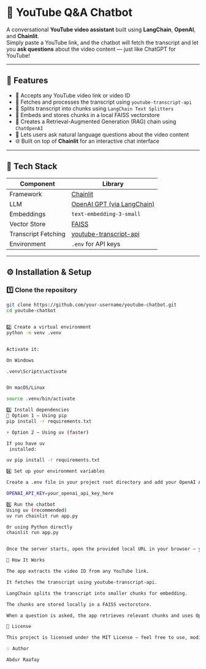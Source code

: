 # 🎥 YouTube Q&A Chatbot

A conversational **YouTube video assistant** built using **LangChain**, **OpenAI**, and **Chainlit**.  
Simply paste a YouTube link, and the chatbot will fetch the transcript and let you **ask questions** about the video content — just like ChatGPT for YouTube!

---

## 🚀 Features

- 🔗 Accepts any YouTube video link or video ID  
- 🧠 Fetches and processes the transcript using `youtube-transcript-api`  
- 🧩 Splits transcript into chunks using `LangChain Text Splitters`  
- 🧮 Embeds and stores chunks in a local FAISS vectorstore  
- 💬 Creates a Retrieval-Augmented Generation (RAG) chain using `ChatOpenAI`  
- 🤖 Lets users ask natural language questions about the video content  
- 🌐 Built on top of **Chainlit** for an interactive chat interface  

---

## 🧰 Tech Stack

| Component | Library |
|------------|----------|
| Framework | [Chainlit](https://docs.chainlit.io/) |
| LLM | [OpenAI GPT (via LangChain)](https://python.langchain.com/docs/integrations/llms/openai) |
| Embeddings | `text-embedding-3-small` |
| Vector Store | [FAISS](https://github.com/facebookresearch/faiss) |
| Transcript Fetching | [youtube-transcript-api](https://pypi.org/project/youtube-transcript-api/) |
| Environment | `.env` for API keys |

---

## ⚙️ Installation & Setup

### 1️⃣ Clone the repository
```bash
git clone https://github.com/your-username/youtube-chatbot.git
cd youtube-chatbot


2️⃣ Create a virtual environment
python -m venv .venv


Activate it:

On Windows

.venv\Scripts\activate


On macOS/Linux

source .venv/bin/activate

3️⃣ Install dependencies
🧩 Option 1 — Using pip
pip install -r requirements.txt

⚡ Option 2 — Using uv (faster)

If you have uv
 installed:

uv pip install -r requirements.txt

4️⃣ Set up your environment variables

Create a .env file in your project root directory and add your OpenAI API key:

OPENAI_API_KEY=your_openai_api_key_here

5️⃣ Run the chatbot
Using uv (recommended)
uv run chainlit run app.py

Or using Python directly
chainlit run app.py


Once the server starts, open the provided local URL in your browser — your YouTube Q&A Chatbot will be live! 🎉

🧠 How It Works

The app extracts the video ID from any YouTube link.

It fetches the transcript using youtube-transcript-api.

LangChain splits the transcript into smaller chunks for embedding.

The chunks are stored locally in a FAISS vectorstore.

When a question is asked, the app retrieves relevant chunks and uses OpenAI GPT to generate an answer.

📜 License

This project is licensed under the MIT License — feel free to use, modify, and distribute it with attribution.

💡 Author

Abdur Raafay
